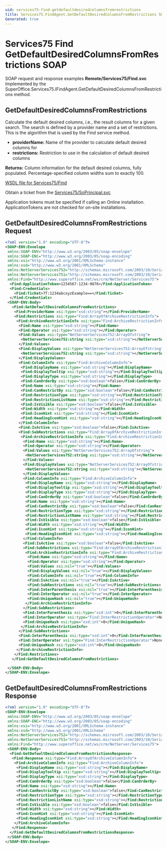 ```yaml
---
uid: services75-find-getdefaultdesiredcolumnsfromrestrictions
title: Services75.FindAgent.GetDefaultDesiredColumnsFromRestrictions SOAP
Generated: true
---
```


# Services75 Find GetDefaultDesiredColumnsFromRestrictions SOAP

SOAP request and response examples **Remote/Services75/Find.svc**
Implemented by the <see cref="M:SuperOffice.Services75.IFindAgent.GetDefaultDesiredColumnsFromRestrictions">SuperOffice.Services75.IFindAgent.GetDefaultDesiredColumnsFromRestrictions</see> method.

## GetDefaultDesiredColumnsFromRestrictions

Calculate the default desired columns, i.e., the result columns for a given search. The search is defined by a provider name and a set of restrictions. This is the algorithm that is used by the Find service method.

* **providerName:** Name of the provider to calculate default desired columns for
* **restrictions:** Restriction to use in the calculation of default desired columns

**Returns:** Column information for the default desired columns, fully populated. Percentage-specified column widths sum to exactly 100.


[WSDL file for Services75/Find](../Services75-Find.md)

Obtain a ticket from the [Services75/SoPrincipal.svc](../SoPrincipal/index.md)

Application tokens must be specified if calling an Online installation. ApplicationTokens are not checked for on-site installations.

## GetDefaultDesiredColumnsFromRestrictions Request

```xml
<?xml version="1.0" encoding="UTF-8"?>
<SOAP-ENV:Envelope
 xmlns:SOAP-ENV="http://www.w3.org/2003/05/soap-envelope"
 xmlns:SOAP-ENC="http://www.w3.org/2003/05/soap-encoding"
 xmlns:xsi="http://www.w3.org/2001/XMLSchema-instance"
 xmlns:xsd="http://www.w3.org/2001/XMLSchema"
 xmlns:NetServerServices752="http://schemas.microsoft.com/2003/10/Serialization/Arrays"
 xmlns:NetServerServices751="http://schemas.microsoft.com/2003/10/Serialization/"
 xmlns:Find="http://www.superoffice.net/ws/crm/NetServer/Services75">
  <Find:ApplicationToken>1234567-1234-9876</Find:ApplicationToken>
  <Find:Credentials>
    <Find:Ticket>7T:1234abcxyzExample==</Find:Ticket>
  </Find:Credentials>
 <SOAP-ENV:Body>
   <Find:GetDefaultDesiredColumnsFromRestrictions>
    <Find:ProviderName xsi:type="xsd:string"></Find:ProviderName>
    <Find:Restrictions xsi:type="Find:ArrayOfArchiveRestrictionInfo">
     <Find:ArchiveRestrictionInfo xsi:type="Find:ArchiveRestrictionInfo">
      <Find:Name xsi:type="xsd:string"></Find:Name>
      <Find:Operator xsi:type="xsd:string"></Find:Operator>
      <Find:Values xsi:type="NetServerServices752:ArrayOfstring">
       <NetServerServices752:string xsi:type="xsd:string"></NetServerServices752:string>
      </Find:Values>
      <Find:DisplayValues xsi:type="NetServerServices752:ArrayOfstring">
       <NetServerServices752:string xsi:type="xsd:string"></NetServerServices752:string>
      </Find:DisplayValues>
      <Find:ColumnInfo xsi:type="Find:ArchiveColumnInfo">
       <Find:DisplayName xsi:type="xsd:string"></Find:DisplayName>
       <Find:DisplayTooltip xsi:type="xsd:string"></Find:DisplayTooltip>
       <Find:DisplayType xsi:type="xsd:string"></Find:DisplayType>
       <Find:CanOrderBy xsi:type="xsd:boolean">false</Find:CanOrderBy>
       <Find:Name xsi:type="xsd:string"></Find:Name>
       <Find:CanRestrictBy xsi:type="xsd:boolean">false</Find:CanRestrictBy>
       <Find:RestrictionType xsi:type="xsd:string"></Find:RestrictionType>
       <Find:RestrictionListName xsi:type="xsd:string"></Find:RestrictionListName>
       <Find:IsVisible xsi:type="xsd:boolean">false</Find:IsVisible>
       <Find:Width xsi:type="xsd:string"></Find:Width>
       <Find:IconHint xsi:type="xsd:string"></Find:IconHint>
       <Find:HeadingIconHint xsi:type="xsd:string"></Find:HeadingIconHint>
      </Find:ColumnInfo>
      <Find:IsActive xsi:type="xsd:boolean">false</Find:IsActive>
      <Find:SubRestrictions xsi:type="Find:ArrayOfArchiveRestrictionInfo">
       <Find:ArchiveRestrictionInfo xsi:type="Find:ArchiveRestrictionInfo">
        <Find:Name xsi:type="xsd:string"></Find:Name>
        <Find:Operator xsi:type="xsd:string"></Find:Operator>
        <Find:Values xsi:type="NetServerServices752:ArrayOfstring">
         <NetServerServices752:string xsi:type="xsd:string"></NetServerServices752:string>
        </Find:Values>
        <Find:DisplayValues xsi:type="NetServerServices752:ArrayOfstring">
         <NetServerServices752:string xsi:type="xsd:string"></NetServerServices752:string>
        </Find:DisplayValues>
        <Find:ColumnInfo xsi:type="Find:ArchiveColumnInfo">
         <Find:DisplayName xsi:type="xsd:string"></Find:DisplayName>
         <Find:DisplayTooltip xsi:type="xsd:string"></Find:DisplayTooltip>
         <Find:DisplayType xsi:type="xsd:string"></Find:DisplayType>
         <Find:CanOrderBy xsi:type="xsd:boolean">false</Find:CanOrderBy>
         <Find:Name xsi:type="xsd:string"></Find:Name>
         <Find:CanRestrictBy xsi:type="xsd:boolean">false</Find:CanRestrictBy>
         <Find:RestrictionType xsi:type="xsd:string"></Find:RestrictionType>
         <Find:RestrictionListName xsi:type="xsd:string"></Find:RestrictionListName>
         <Find:IsVisible xsi:type="xsd:boolean">false</Find:IsVisible>
         <Find:Width xsi:type="xsd:string"></Find:Width>
         <Find:IconHint xsi:type="xsd:string"></Find:IconHint>
         <Find:HeadingIconHint xsi:type="xsd:string"></Find:HeadingIconHint>
        </Find:ColumnInfo>
        <Find:IsActive xsi:type="xsd:boolean">false</Find:IsActive>
        <Find:SubRestrictions xsi:type="Find:ArrayOfArchiveRestrictionInfo">
         <Find:ArchiveRestrictionInfo xsi:type="Find:ArchiveRestrictionInfo">
          <Find:Name xsi:type="xsd:string"></Find:Name>
          <Find:Operator xsi:type="xsd:string"></Find:Operator>
          <Find:Values xsi:nil="true"></Find:Values>
          <Find:DisplayValues xsi:nil="true"></Find:DisplayValues>
          <Find:ColumnInfo xsi:nil="true"></Find:ColumnInfo>
          <Find:IsActive xsi:nil="true"></Find:IsActive>
          <Find:SubRestrictions xsi:nil="true"></Find:SubRestrictions>
          <Find:InterParenthesis xsi:nil="true"></Find:InterParenthesis>
          <Find:InterOperator xsi:nil="true"></Find:InterOperator>
          <Find:UniqueHash xsi:nil="true"></Find:UniqueHash>
         </Find:ArchiveRestrictionInfo>
        </Find:SubRestrictions>
        <Find:InterParenthesis xsi:type="xsd:int">0</Find:InterParenthesis>
        <Find:InterOperator xsi:type="Find:InterRestrictionOperator">None</Find:InterOperator>
        <Find:UniqueHash xsi:type="xsd:int">0</Find:UniqueHash>
       </Find:ArchiveRestrictionInfo>
      </Find:SubRestrictions>
      <Find:InterParenthesis xsi:type="xsd:int">0</Find:InterParenthesis>
      <Find:InterOperator xsi:type="Find:InterRestrictionOperator">None</Find:InterOperator>
      <Find:UniqueHash xsi:type="xsd:int">0</Find:UniqueHash>
     </Find:ArchiveRestrictionInfo>
    </Find:Restrictions>
   </Find:GetDefaultDesiredColumnsFromRestrictions>

 </SOAP-ENV:Body>
</SOAP-ENV:Envelope>

```


## GetDefaultDesiredColumnsFromRestrictions Response

```xml
<?xml version="1.0" encoding="UTF-8"?>
<SOAP-ENV:Envelope
 xmlns:SOAP-ENV="http://www.w3.org/2003/05/soap-envelope"
 xmlns:SOAP-ENC="http://www.w3.org/2003/05/soap-encoding"
 xmlns:xsi="http://www.w3.org/2001/XMLSchema-instance"
 xmlns:xsd="http://www.w3.org/2001/XMLSchema"
 xmlns:NetServerServices752="http://schemas.microsoft.com/2003/10/Serialization/Arrays"
 xmlns:NetServerServices751="http://schemas.microsoft.com/2003/10/Serialization/"
 xmlns:Find="http://www.superoffice.net/ws/crm/NetServer/Services75">
 <SOAP-ENV:Body>
  <Find:GetDefaultDesiredColumnsFromRestrictionsResponse>
   <Find:Response xsi:type="Find:ArrayOfArchiveColumnInfo">
    <Find:ArchiveColumnInfo xsi:type="Find:ArchiveColumnInfo">
     <Find:DisplayName xsi:type="xsd:string"></Find:DisplayName>
     <Find:DisplayTooltip xsi:type="xsd:string"></Find:DisplayTooltip>
     <Find:DisplayType xsi:type="xsd:string"></Find:DisplayType>
     <Find:CanOrderBy xsi:type="xsd:boolean">false</Find:CanOrderBy>
     <Find:Name xsi:type="xsd:string"></Find:Name>
     <Find:CanRestrictBy xsi:type="xsd:boolean">false</Find:CanRestrictBy>
     <Find:RestrictionType xsi:type="xsd:string"></Find:RestrictionType>
     <Find:RestrictionListName xsi:type="xsd:string"></Find:RestrictionListName>
     <Find:IsVisible xsi:type="xsd:boolean">false</Find:IsVisible>
     <Find:Width xsi:type="xsd:string"></Find:Width>
     <Find:IconHint xsi:type="xsd:string"></Find:IconHint>
     <Find:HeadingIconHint xsi:type="xsd:string"></Find:HeadingIconHint>
    </Find:ArchiveColumnInfo>
   </Find:Response>
  </Find:GetDefaultDesiredColumnsFromRestrictionsResponse>
 </SOAP-ENV:Body>
</SOAP-ENV:Envelope>

```

